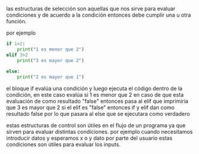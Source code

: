 las estructuras  de selección son aquellas que nos sirve para evaluar condiciones y de acuerdo a la condición entonces debe cumplir una u otra función.

por ejemplo 

```python
if 1>2:
	print("1 es menor que 2")
elif 3>2
	print("3 es mayor que 2")
	
else:
	print("2 es mayor que 1")

```
el bloque if evalúa una condición y luego ejecuta el código dentro de la condición, en este caso evalúa si 1 es menor que 2 en caso de que esta evaluación de como resultado "false" entonces pasa al elif que imprimiría que 3 es mayor que 2  si el elif es "false" entonces if y elif dan como resultado false por lo que pasara al else que se ejecutara como verdadero

estas estructuras de control son útiles en el flujo de un programa ya que sirven para evaluar  distintas condiciones.
por ejemplo cuando necesitamos introducir datos y esperamos x o y dato por parte del usuario estas condiciones son útiles para evaluar los inputs.